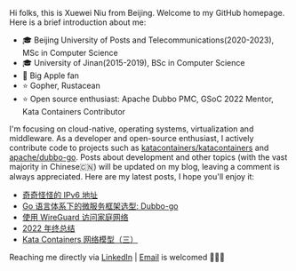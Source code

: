 Hi folks, this is Xuewei Niu from Beijing. Welcome to my GitHub homepage. Here is a brief introduction about me:

- 🎓 Beijing University of Posts and Telecommunications(2020-2023), MSc in Computer Science
- 🎓 University of Jinan(2015-2019), BSc in Computer Science
- 📱 Big Apple fan
- ⭐️ Gopher, Rustacean
- ⭐️ Open source enthusiast: Apache Dubbo PMC, GSoC 2022 Mentor, Kata Containers Contributor

I'm focusing on cloud-native, operating systems, virtualization and middleware. As a developer and open-source enthusiast, I actively contribute code to projects such as [katacontainers/katacontainers](https://github.com/kata-containers/kata-containers) and [apache/dubbo-go](https://github.com/apache/dubbo-go). Posts about development and other topics (with the vast majority in Chinese🇨🇳) will be updated on my blog, leaving a comment is always appreciated. Here are my latest posts, I hope you'll enjoy it:

<!-- BLOG-POST-LIST:START -->
- [奇奇怪怪的 IPv6 地址](https://nxw.name/2023/ipv6-addresses)
- [Go 语言体系下的微服务框架选型: Dubbo-go](https://nxw.name/2023/dubbo-go-2023)
- [使用 WireGuard 访问家庭网络](https://nxw.name/2023/wireguard)
- [2022 年终总结](https://nxw.name/2022/2022-review)
- [Kata Containers 网络模型（三）](https://nxw.name/2022/kata-containers-networking-3)
<!-- BLOG-POST-LIST:END -->

Reaching me directly via [LinkedIn](https://www.linkedin.com/in/%E5%AD%A6%E8%94%9A-%E7%89%9B-34b47917a/) | [Email](mailto:justxuewei@apache.org) is welcomed 🤟🤟🤟
